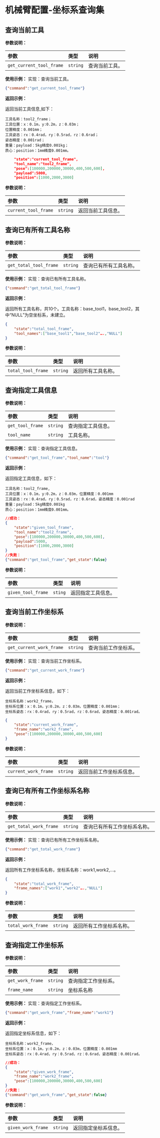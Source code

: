 # 机械臂配置-坐标系查询集

## 查询当前工具

**参数说明：**

| 参数                     | 类型 | 说明           |
| :----------------------- | :--- | :------------- |
| `get_current_tool_frame` |   `string`   | 查询当前工具。 |

**使用示例：**
实现：查询当前工具。

```json
{"command":"get_current_tool_frame"}
```

**返回示例：**

返回当前工具信息,如下：

    工具名称：tool2_frame；
    工具位置：x：0.1m，y:0.2m，z：0.03m；
    位置精度：0.001mm；
    工具姿态：rx：0.4rad，ry：0.5rad，rz：0.6rad；
    姿态精度：0.001rad；
    重量：payload：5kg精度0.001kg；
    质心：position：1mm精度0.001mm。

```json
    "state":"current_tool_frame",
    "tool_name":"tool2_frame",
    "pose":[100000,200000,30000,400,500,600],
    "payload":5000,
    "position":[1000,2000,3000]
```

**参数说明：**

| 参数                 | 类型 | 说明               |
| :------------------- | :--- | :----------------- |
| `current_tool_frame` |   `string`   | 返回当前工具信息。 |

## 查询已有所有工具名称

**参数说明：**

| 参数                   | 类型 | 说明                   |
| :--------------------- | :--- | :--------------------- |
| `get_total_tool_frame` |   `string`   | 查询已有所有工具名称。 |

**使用示例：**
实现：查询已有所有工具名称。

```json
{"command":"get_total_tool_frame"}
```

**返回示例：**

返回所有工具名称，共10个。工具名称：base_tool1，base_tool2，其中“NULL”为空坐标系，未建立。

```json
{
    "state":"total_tool_frame",
    "tool_names":["base_tool1","base_tool2"….,"NULL"]
}
```

**参数说明：**

| 参数               | 类型 | 说明               |
| :----------------- | :--- | :----------------- |
| `total_tool_frame` |   `string`   | 返回所有工具名称。 |

## 查询指定工具信息

**参数说明：**

| 参数             | 类型 | 说明               |
| :--------------- | :--- | :----------------- |
| `get_tool_frame` |   `string`   | 查询指定工具信息。 |
| `tool_name`      |   `string`   | 工具名称。           |

**使用示例：**
实现：查询指定工具信息。

```json
{"command":"get_tool_frame","tool_name":"tool"}
```

**返回示例：**

返回指定工具信息，如下：

    工具名称：tool2_frame,
    工具位置：x：0.1m，y:0.2m，z：0.03m，位置精度：0.001mm
    工具姿态：rx：0.4rad，ry：0.5rad，rz：0.6rad，姿态精度：0.001rad
    重量：payload：5kg精度0.001kg
    质心：position：1mm精度0.001mm。

```json
//成功：
{
    "state":"given_tool_frame",
    "tool_name":"tool2_frame",
    "pose":[100000,200000,30000,400,500,600],
    "payload":5000,
    "position":[1000,2000,3000]
}
//失败：
{"command":"get_tool_frame","get_state":false}
```

**参数说明：**

| 参数               | 类型 | 说明               |
| :----------------- | :--- | :----------------- |
| `given_tool_frame` |   `sting`   | 返回指定工具信息。 |

## 查询当前工作坐标系

**参数说明：**

| 参数                     | 类型 | 说明                 |
| :----------------------- | :--- | :------------------- |
| `get_current_work_frame` |   `string`   | 查询当前工作坐标系。 |

**使用示例：**
实现：查询当前工作坐标系。

```json
{"command":"get_current_work_frame"}
```

**返回示例：**

返回当前工作坐标系信息，如下：

    坐标系名称：work2_frame，
    坐标系位置：x：0.1m，y:0.2m，z：0.03m，位置精度：0.001mm；
    坐标系姿态：rx：0.4rad，ry：0.5rad，rz：0.6rad，姿态精度：0.001rad。

```json
{
    "state":"current_work_frame",
    "frame_name":"work2_frame",
    "pose":[100000,200000,30000,400,500,600]
}
```

**参数说明：**

| 参数                 | 类型 | 说明                     |
| :------------------- | :--- | :----------------------- |
| `current_work_frame` |   `string`   | 返回当前工作坐标系信息。 |

## 查询已有所有工作坐标系名称

**参数说明：**

| 参数                   | 类型 | 说明                         |
| :--------------------- | :--- | :--------------------------- |
| `get_total_work_frame` |   `string`   | 查询已有所有工作坐标系名称。 |

**使用示例：**
实现：查询已有所有工作坐标系名称。

```json
{"command":"get_total_work_frame"}
```

**返回示例：**

返回所有工作坐标系名称，坐标系名称：work1,work2,…。

```json
{
    "state":"total_work_frame",
    "frame_names":["work1","work2"….,"NULL"]
}
```

**参数说明：**

| 参数               | 类型 | 说明                     |
| :----------------- | :--- | :----------------------- |
| `total_work_frame` |   `string`   | 返回所有工作坐标系名称。 |

## 查询指定工作坐标系

**参数说明：**

| 参数             | 类型 | 说明                 |
| :--------------- | :--- | :------------------- |
| `get_work_frame` |   `string`   | 查询指定工作坐标系。 |
| `frame_name`     |   `string`   | 坐标系名称           |

**使用示例：**
实现：查询指定工作坐标系。

```json
{"command":"get_work_frame","frame_name":"work1"}
```

**返回示例：**

返回指定坐标系信息，如下：

    坐标系名称：work2_frame，
    坐标系位置：x：0.1m，y:0.2m，z：0.03m，位置精度：0.001mm
    坐标系姿态：rx：0.4rad，ry：0.5rad，rz：0.6rad，姿态精度：0.001rad。

```json
//成功：
{
    "state":"given_work_frame",
    "frame_name":"work2_frame",
    "pose":[100000,200000,30000,400,500,600]
}
//失败：
{"command":"get_work_frame","get_state":false}
```

**参数说明：**

| 参数               | 类型 | 说明                 |
| :----------------- | :--- | :------------------- |
| `given_work_frame` |   `string`   | 返回指定坐标系信息。 |